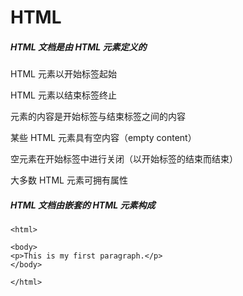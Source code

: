 # HTML
##### HTML 文档是由 HTML 元素定义的
HTML 元素以开始标签起始

HTML 元素以结束标签终止

元素的内容是开始标签与结束标签之间的内容

某些 HTML 元素具有空内容（empty content）

空元素在开始标签中进行关闭（以开始标签的结束而结束）

大多数 HTML 元素可拥有属性

##### HTML 文档由嵌套的 HTML 元素构成

```shell
<html>

<body>
<p>This is my first paragraph.</p>
</body>

</html>
```
